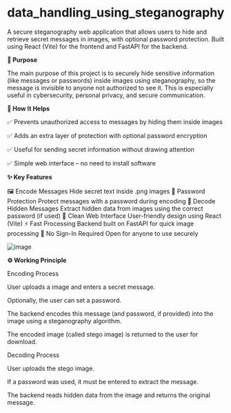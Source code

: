 # data_handling_using_steganography
A secure steganography web application that allows users to hide and retrieve secret messages in images, with optional password protection. Built using React (Vite) for the frontend and FastAPI for the backend.

**🔷 Purpose**

The main purpose of this project is to securely hide sensitive information (like messages or passwords) inside images using steganography, so the message is invisible to anyone not authorized to see it. This is especially useful in cybersecurity, personal privacy, and secure communication.



**🧠 How It Helps**

✅ Prevents unauthorized access to messages by hiding them inside images

✅ Adds an extra layer of protection with optional password encryption

✅ Useful for sending secret information without drawing attention

✅ Simple web interface – no need to install software



**✨ Key Features**

🖼️ Encode Messages	Hide secret text inside .png images
🔐 Password Protection	Protect messages with a password during encoding
🧾 Decode Hidden Messages	Extract hidden data from images using the correct password (if used)
📱 Clean Web Interface	User-friendly design using React (Vite)
⚡ Fast Processing	Backend built on FastAPI for quick image processing
🧩 No Sign-In Required	Open for anyone to use securely


![image](https://github.com/user-attachments/assets/4e0045d0-c31c-4f88-9aed-c3e27de09f2d)

**⚙️ Working Principle**

Encoding Process

User uploads a image and enters a secret message.

Optionally, the user can set a password.

The backend encodes this message (and password, if provided) into the image using a steganography algorithm.

The encoded image (called stego image) is returned to the user for download.

Decoding Process

User uploads the stego image.

If a password was used, it must be entered to extract the message.

The backend reads hidden data from the image and returns the original message.

